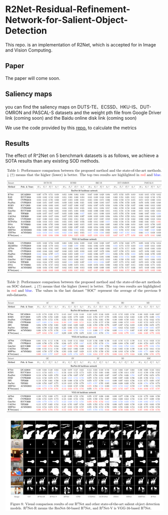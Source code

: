 # R2Net-Residual-Refinement-Network-for-Salient-Object-Detection
This repo. is an implementation of R2Net, which is accepted for in Image and Vision Computing.

## Paper
The paper will come soon.

## Saliency maps
you can find the saliency maps on DUTS-TE、ECSSD、HKU-IS、DUT-OMRON and PASCAL-S datasets and the weight pth file from Google Driver link (coming soon) and the Baidu online disk link (coming soon)

We use the code provided by this [repo.](https://github.com/Mehrdad-Noori/Saliency-Evaluation-Toolbox) to calculate the metrics

## Results
The effect of R^2Net on 5 benchmark datasets is as follows, we achieve a SOTA results than any existing SOD methods.

![avatar](images/results.png)

![avatar](images/results2.png)

![avatar](images/results3.png)
